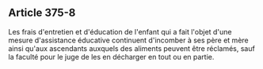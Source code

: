 Article 375-8
----
Les frais d'entretien et d'éducation de l'enfant qui a fait l'objet d'une mesure
d'assistance éducative continuent d'incomber à ses père et mère ainsi qu'aux
ascendants auxquels des aliments peuvent être réclamés, sauf la faculté pour le
juge de les en décharger en tout ou en partie.
